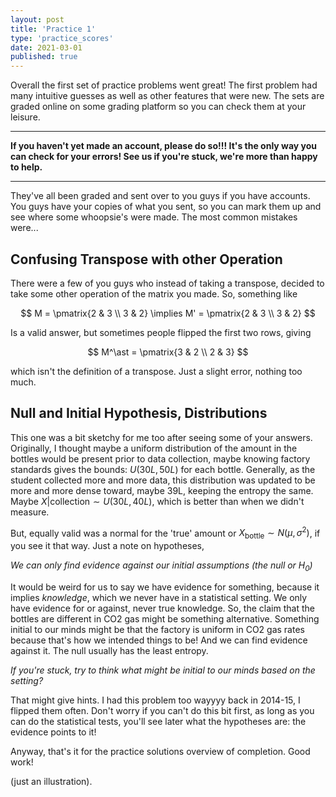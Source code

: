 ```yaml
---
layout: post
title: 'Practice 1'
type: 'practice_scores'
date: 2021-03-01
published: true
---
```


Overall the first set of practice problems went great! The first problem had many intuitive guesses as well as other features that were new. The sets are graded online on some grading platform so you can check them at your leisure.

---

**If you haven't yet made an account, please do so!!! It's the only way you can check for your errors! See us if you're stuck, we're more than happy to help.**

---

They've all been graded and sent over to you guys if you have accounts. You guys have your copies of what you sent, so you can mark them up and see where some whoopsie's were made. The most common mistakes were...


## Confusing Transpose with other Operation

There were a few of you guys who instead of taking a transpose, decided to take some other operation of the matrix you made. So, something like

$$
M = \pmatrix{2 & 3 \\ 3 & 2} \implies M' = \pmatrix{2 & 3 \\ 3 & 2}
$$

Is a valid answer, but sometimes people flipped the first two rows, giving

$$
M^\ast = \pmatrix{3 & 2 \\ 2 & 3}
$$

which isn't the definition of a transpose. Just a slight error, nothing too much.


## Null and Initial Hypothesis, Distributions

This one was a bit sketchy for me too after seeing some of your answers. Originally, I thought maybe a uniform distribution of the amount in the bottles would be present prior to data collection, maybe knowing factory standards gives the bounds: $U(30L, 50L)$ for each bottle. Generally, as the student collected more and more data, this distribution was updated to be more and more dense toward, maybe 39L, keeping the entropy the same. Maybe $X\vert\text{collection} \sim U(30L, 40L)$, which is better than when we didn't measure.

But, equally valid was a normal for the 'true' amount or $X_{\text{bottle}} \sim N(\mu, \sigma^2)$, if you see it that way. Just a note on hypotheses,

*We can only find evidence against our initial assumptions (the null or $H_0$)*

It would be weird for us to say we have evidence for something, because it implies *knowledge*, which we never have in a statistical setting. We only have evidence for or against, never true knowledge. So, the claim that the bottles are different in CO2 gas might be something alternative. Something initial to our minds might be that the factory is uniform in CO2 gas rates because that's how we intended things to be! And we can find evidence against it. The null usually has the least entropy.

*If you're stuck, try to think what might be initial to our minds based on the setting?*

That might give hints. I had this problem too wayyyy back in 2014-15, I flipped them often. Don't worry if you can't do this bit first, as long as you can do the statistical tests, you'll see later what the hypotheses are: the evidence points to it!

Anyway, that's it for the practice solutions overview of completion. Good work!


(just an illustration).
